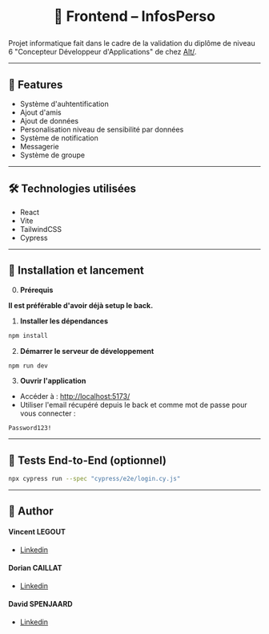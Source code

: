 # <p align="center"> 🎨 Frontend – InfosPerso </p>

Projet informatique fait dans le cadre de la validation du diplôme de niveau 6 "Concepteur Développeur d'Applications" de chez [Alt/](https://www.alt.bzh/).

---


## 🧐 Features    

- Système d'auhtentification
- Ajout d'amis
- Ajout de données
- Personalisation niveau de sensibilité par données
- Système de notification
- Messagerie
- Système de groupe

---

## 🛠️ Technologies utilisées

- React  
- Vite  
- TailwindCSS  
- Cypress  

---

## 🚀 Installation et lancement

0. **Prérequis**

**Il est préférable d'avoir déjà setup le back.**



1. **Installer les dépendances**
```bash
npm install
```

2. **Démarrer le serveur de développement**
```bash
npm run dev
```

3. **Ouvrir l'application**
- Accéder à : [http://localhost:5173/](http://localhost:5173/)
- Utiliser l'email récupéré depuis le back et comme mot de passe pour vous connecter :
```
Password123!
```

---

## 🧪 Tests End-to-End (optionnel)

```bash
npx cypress run --spec "cypress/e2e/login.cy.js"
```

---


## 🙇 Author
#### Vincent LEGOUT
- [Linkedin](https://www.linkedin.com/in/vincent-legout-7a902b211/)
#### Dorian CAILLAT
- [Linkedin](https://www.linkedin.com/in/dorian-caillat-658723310/)
#### David SPENJAARD
- [Linkedin](https://www.linkedin.com/in/david-spanjaard-383246b0/)
